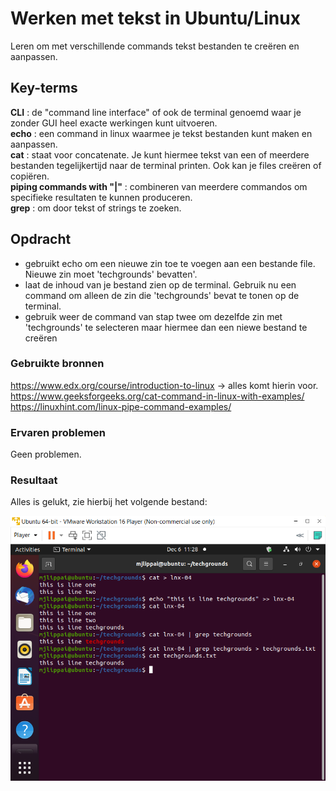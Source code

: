 # Werken met tekst in Ubuntu/Linux
Leren om met verschillende commands tekst bestanden te creëren en aanpassen.

## Key-terms
**CLI** : de "command line interface" of ook de terminal genoemd waar je zonder GUI heel exacte werkingen kunt uitvoeren.  
**echo** : een command in linux waarmee je tekst bestanden kunt maken en aanpassen.  
**cat** : staat voor concatenate. Je kunt hiermee tekst van een of meerdere bestanden tegelijkertijd naar de terminal printen. Ook kan je files creëren of copiëren.  
**piping commands with "|"** : combineren van meerdere commandos om specifieke resultaten te kunnen produceren.  
**grep** : om door tekst of strings te zoeken.  

## Opdracht
- gebruikt echo om een nieuwe zin toe te voegen aan een bestande file. Nieuwe zin moet 'techgrounds' bevatten'.
- laat de inhoud van je bestand zien op de terminal. Gebruik nu een command om alleen de zin die 'techgrounds' bevat te tonen op de terminal.
- gebruik weer de command van stap twee om dezelfde zin met 'techgrounds' te selecteren maar hiermee dan een niewe bestand te creëren

### Gebruikte bronnen
https://www.edx.org/course/introduction-to-linux -> alles komt hierin voor.   
https://www.geeksforgeeks.org/cat-command-in-linux-with-examples/  
https://linuxhint.com/linux-pipe-command-examples/

### Ervaren problemen
Geen problemen.

### Resultaat
Alles is gelukt, zie hierbij het volgende bestand: 

![Workingwithtext](../00_includes/lnx-04.png)
